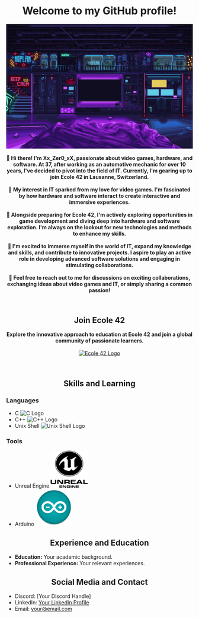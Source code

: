 <h1 align="center">Welcome to my GitHub profile!</h1>

<p align="center">
  <img src="images/scifi_room.gif" alt="Bienvenue">
</p>

<p align="center">
  <b>👋 Hi there! I'm Xx_Zer0_xX, passionate about video games, hardware, and software. At 37, after working as an automotive mechanic for over 10 years, I've decided to pivot into the field of IT. Currently, I'm gearing up to join Ecole 42 in Lausanne, Switzerland.</b><br><br>
  <b>🌟 My interest in IT sparked from my love for video games. I'm fascinated by how hardware and software interact to create interactive and immersive experiences.</b><br><br>
  <b>🔧 Alongside preparing for Ecole 42, I'm actively exploring opportunities in game development and diving deep into hardware and software exploration. I'm always on the lookout for new technologies and methods to enhance my skills.</b><br><br>
  <b>🚀 I'm excited to immerse myself in the world of IT, expand my knowledge and skills, and contribute to innovative projects. I aspire to play an active role in developing advanced software solutions and engaging in stimulating collaborations.</b><br><br>
  <b>💬 Feel free to reach out to me for discussions on exciting collaborations, exchanging ideas about video games and IT, or simply sharing a common passion!</b>
</p>

<br>

<h2 align="center">Join Ecole 42</h2>

<p align="center">
  <b>Explore the innovative approach to education at Ecole 42 and join a global community of passionate learners.</b><br><br>
  <a href="https://42lausanne.ch/" target="_blank"><img src="https://42lausanne.ch/wp-content/uploads/2021/01/42_logo.svg" alt="Ecole 42 Logo" width="200"></a>
</p>

<br>

<h2 align="center">Skills and Learning</h2>

### Languages
- C <img src="path_to_your_c_image.png" alt="C Logo" width="20" height="20">
- C++ <img src="path_to_your_cpp_image.png" alt="C++ Logo" width="20" height="20">
- Unix Shell <img src="path_to_your_shell_image.png" alt="Unix Shell Logo" width="20" height="20">

### Tools
- Unreal Engine <img src="images/unreal.png" alt="Unreal Engine Logo" width="100" height="100">
- Arduino <img src="images/arduino.png" alt="Arduino Logo" width="100" height="100">

<h2 align="center">Experience and Education</h2>

- **Education:** Your academic background.
- **Professional Experience:** Your relevant experiences.

<h2 align="center">Social Media and Contact</h2>

- Discord: [Your Discord Handle]
- LinkedIn: [Your LinkedIn Profile](link_to_your_profile)
- Email: your@email.com
